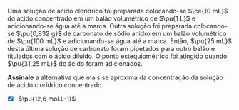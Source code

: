 Uma solução de ácido clorídrico foi preparada colocando-se $\ce{10 mL}$ do ácido concentrado em um balão volumétrico de $\pu{1 L}$ e adicionando-se água até a marca. Outra solução foi preparada colocando-se $\pu{0,832 g}$ de carbonato de sódio anidro em um balão volumétrico de $\pu{100 mL}$ e adicionando-se água até a marca. Então, $\pu{25 mL}$ desta última solução de carbonato foram pipetados para outro balão e titulados com o ácido diluído. O ponto estequiométrico foi atingido quando $\pu{31,25 mL}$ do ácido foram adicionados.

**Assinale** a alternativa que mais se aproxima da concentração da solução de ácido clorídrico concentrado.

- [x] $\pu{12,6 mol.L-1}$
